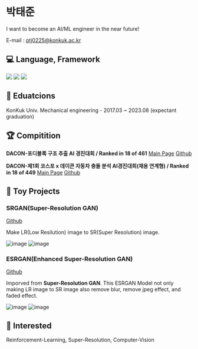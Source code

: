 # 박태준

I want to become an AI/ML engineer in the near future!

E-mail : ptj0225@konkuk.ac.kr

## 💻 Language, Framework

<img src="https://img.shields.io/badge/Python-3766AB?style=flat-square&logo=Python&logoColor=white"/></a>
<img src="https://img.shields.io/badge/Tensorflow 2.0 +-FF6F00?style=flat-square&logo=Tensorflow&logoColor=white"/></a>
<img src="https://img.shields.io/badge/PyTorch-EE4C2C?style=flat-square&logo=PyTorch&logoColor=white"/></a>

## 🏫 Eduatcions

KonKuk Univ. Mechanical engineering - 2017.03 ~ 2023.08 (expectant graduation)


## 🏆 Compitition

**DACON-포디블록 구조 추출 AI 경진대회 / Ranked in 18 of 461**
[Main Page](https://dacon.io/competitions/official/236046/overview/description)
[Github](https://github.com/ptj0225/DACON_4DBLOCK)

**DACON-제1회 코스포 x 데이콘 자동차 충돌 분석 AI경진대회(채용 연계형) / Ranked in 18 of 449**
[Main Page](https://dacon.io/competitions/official/236064/overview/description)
[Github](https://github.com/ptj0225/DACON-CAR_CRASH)

## 🚀 Toy Projects

### **SRGAN(Super-Resolution GAN)**
[Github](https://github.com/ptj0225/SRGAN)

Make LR(Low Resilution) image to SR(Super Resolution) image.

![image](https://user-images.githubusercontent.com/79400787/228416702-7bef58f1-edf9-4690-a8c2-4db1fdbb9ba9.png)
![image](https://user-images.githubusercontent.com/79400787/228418231-4727e6a3-c194-465c-af23-38d47ad98645.png)

### **ESRGAN(Enhanced Super-Resolution GAN)**
[Github](https://github.com/ptj0225/ESRGAN)

Imporved from **Super-Resolution GAN**.
This ESRGAN Model not only making LR image to SR image also remove blur, remove jpeg effect, and faded effect.

![image](https://user-images.githubusercontent.com/79400787/228416828-c2d824d8-7766-4251-914b-51e9abc498da.png)
![image](https://user-images.githubusercontent.com/79400787/228418184-00d15c29-a69a-4229-a188-0876c3971984.png)


## 🧐 Interested

Reinforcement-Learning, Super-Resolution, Computer-Vision
